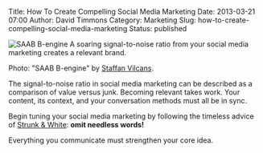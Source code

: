 Title: How To Create Compelling Social Media Marketing
Date: 2013-03-21 07:00
Author: David Timmons
Category: Marketing
Slug: how-to-create-compelling-social-media-marketing
Status: published

![SAAB B-engine][1]
<span class="img-caption">
  A soaring signal-to-noise ratio from your social media marketing creates
  a relevant brand.

  Photo: "SAAB B-engine" by [Staffan Vilcans][2].
</span>

The signal-to-noise ratio in social media marketing can be described as
a comparison of value versus junk. Becoming relevant takes work. Your
content, its context, and your conversation methods must all be in sync.

Begin tuning your social media marketing by following the timeless
advice of [Strunk & White][3]: **omit needless words!**

Everything you communicate must strengthen your core idea.


[1]: {filename}/images/2013/03/how-to-create-compelling-social-media-marketing0.jpg
  "How To Create Compelling Social Media Marketing"

[2]: http://www.flickr.com/photos/liftarn/1438863938/
  "View the original photo on Flickr."

[3]: http://www.nytimes.com/2009/04/22/books/22elem.html?_r=0
  "Click here to read more about Strunk & White and 'The Elements of Style'."
